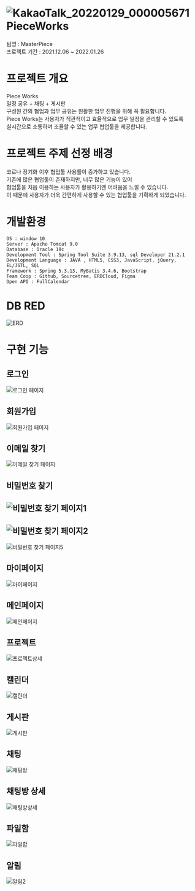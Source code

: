 ![KakaoTalk_20220129_000005671](https://user-images.githubusercontent.com/85299367/151569848-c7e60631-81eb-479e-892d-1ba3eb171d6e.png)
PieceWorks
=================
팀명 : MasterPiece <br/>
프로젝트 기간 : 2021.12.06 ~ 2022.01.26 <br/>

프로젝트 개요
================
Piece Works  
일정 공유 + 채팅 + 게시판  
구성원 간의 협업과 업무 공유는 원활한 업무 진행을 위해 꼭 필요합니다.<br/>
Piece Works는 사용자가 직관적이고 효율적으로 업무 일정을 관리할 수 있도록<br/>
실시간으로 소통하며 조율할 수 있는 업무 협업툴을 제공합니다.<br/>

프로젝트 주제 선정 배경
=======================
코로나 장기화 이후 협업툴 사용률이 증가하고 있습니다.<br/>
기존에 많은 협업툴이 존재하지만, 너무 많은 기능이 있어<br/>
협업툴을 처음 이용하는 사용자가 활용하기엔 어려움을 느낄 수 있습니다.<br/>
이 때문에 사용자가 더욱 간편하게 사용할 수 있는 협업툴을 기획하게 되었습니다.<br/>

개발환경 
==============
```
OS : window 10
Server : Apache Tomcat 9.0
Database : Oracle 18c
Development Tool : Spring Tool Suite 3.9.13, sql Developer 21.2.1
Development Language : JAVA , HTML5, CSS3, JavaScript, jQuery, EL/JSTL, SQL
Framework : Spring 5.3.13, MyBatis 3.4.6, Bootstrap
Team Coop : Github, Sourcetree, ERDCloud, Figma
Open API : FullCalendar
```

DB RED
===================
![ERD](https://user-images.githubusercontent.com/85299367/151570648-1c836ade-4c05-4597-b11d-7e04c4070aaa.png)

구현 기능 
===============
## 로그인
![로그인 페이지](https://user-images.githubusercontent.com/90914001/152689984-c45bd3fc-9a32-4e65-afaf-8485c447bf05.PNG)
## 회원가입
![회원가입 페이지](https://user-images.githubusercontent.com/90914001/152690308-6445a9ea-4b28-4aab-ae7a-93a54e5e911d.PNG)
## 이메일 찾기
![이메일 찾기 페이지](https://user-images.githubusercontent.com/90914001/152690328-69f0432b-85c8-4191-af88-d34321e83a09.PNG)
## 비밀번호 찾기
![비밀번호 찾기 페이지1](https://user-images.githubusercontent.com/90914001/152690333-3439e7a4-55e0-43b7-b8c3-e82bc9f9278b.PNG)
---------------
![비밀번호 찾기 페이지2](https://user-images.githubusercontent.com/90914001/152690338-80714d81-bf81-49eb-8a18-618c5da06341.PNG)
---------------
![비밀번호 찾기 페이지5](https://user-images.githubusercontent.com/90914001/152690349-2703f9f0-df27-4988-bfbe-70b45b6fb85f.PNG)
## 마이페이지
![마이페이지](https://user-images.githubusercontent.com/90914001/152690567-9d0fa07d-5976-44e2-8324-046ba4f28435.PNG)
## 메인페이지
![메인페이지](https://user-images.githubusercontent.com/85299367/152671709-056dfb72-c7f8-4341-a8b9-53bf9a927ce4.PNG)
## 프로젝트 
![프로젝트상세](https://user-images.githubusercontent.com/85299367/152671718-65198499-8e17-4a26-b7e2-5f1e1ebc5144.PNG)
## 캘린더
![캘린더](https://user-images.githubusercontent.com/85299367/152671719-4391126f-1323-4f88-ad9c-a52575ea7287.PNG)
## 게시판
![게시판](https://user-images.githubusercontent.com/85299367/152671731-68b160ff-7dc4-41fd-80e1-b27075c7d4d8.PNG)
## 채팅
![채팅방](https://user-images.githubusercontent.com/85299367/152671742-00454aab-06b1-4863-967b-285dddb078f0.PNG)
## 채팅방 상세
![채팅방상세](https://user-images.githubusercontent.com/85299367/152671750-02a5affe-4d26-4c98-b0e5-309b41adfedc.PNG)
## 파일함
![파일함](https://user-images.githubusercontent.com/85299367/152671760-28cd3d8c-5e18-4ce8-b30d-c6d170f0cc92.PNG)
## 알림
![알림2](https://user-images.githubusercontent.com/85299367/152671763-7e8d782e-35c6-46bc-bcc3-12a7448fdc99.PNG)

